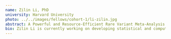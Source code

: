 ```yaml
---
name: Zilin Li, PhD
university: Harvard University
photo: ../../images/fellows/cohort-1/li-zilin.jpg
abstract: A Powerful and Resource-Efficient Rare Variant Meta-Analysis Workflow for Large-Scale Multi-Ethnic Sequencing Association Studies Using Summary Statistics and Functional Annotations
bio: Zilin Li is currently working on developing statistical and computational methods for analysis of massive Whole Genome Sequencing (WGS) studies and applying them to analyze two high profile large-scale NIH whole genome sequencing studies, the NHGRI Genome Sequencing Program and the NHLBI Trans-omics Precision Medicine Program. Li is currently working as a research associate in the Department of Biostatistics at the Harvard T.H. School of Public Health. 
---
```


